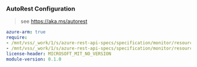 ### AutoRest Configuration

> see https://aka.ms/autorest

``` yaml
azure-arm: true
require:
- /mnt/vss/_work/1/s/azure-rest-api-specs/specification/monitor/resource-manager/Microsoft.Monitor/Operations/readme.md
- /mnt/vss/_work/1/s/azure-rest-api-specs/specification/monitor/resource-manager/Microsoft.Monitor/Operations/readme.go.md
license-header: MICROSOFT_MIT_NO_VERSION
module-version: 0.1.0

```